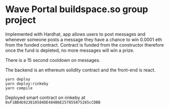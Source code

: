 # Wave Portal buildspace.so group project

Implemented with Hardhat, app allows users to post messages and whenever someone posts a message they 
have a chance to win 0.0001 eth from the funded contract. Contract is funded from the constructor therefore
once the fund is depleted, no more messages will win a prize.

There is a 15 second cooldown on messages.

The backend is an ethereum solidity contract and the front-end is react.

```shell
yarn deploy
yarn deploy:rinkeby
yarn compile
```

Deployed smart contract on rinkeby at `0xF1BB4b923810584DE484B6E257855875265cCDBB`